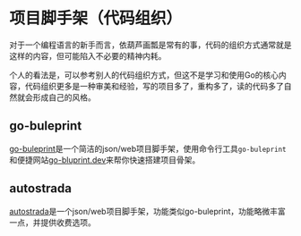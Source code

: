 # 项目脚手架（代码组织）

对于一个编程语言的新手而言，依葫芦画瓢是常有的事，代码的组织方式通常就是这样的内容，但可能陷入不必要的精神内耗。

个人的看法是，可以参考别人的代码组织方式，但这不是学习和使用Go的核心内容，代码组织更多是一种审美和经验，写的项目多了，重构多了，读的代码多了自然就会形成自己的风格。
## go-buleprint

[go-buleprint](https://github.com/Melkeydev/go-blueprint)是一个简洁的json/web项目脚手架，使用命令行工具`go-buleprint`和便捷网站[go-bluprint.dev](https://go-blueprint.dev/)来帮你快速搭建项目骨架。

## autostrada

[autostrada](https://autostrada.dev/)是一个json/web项目脚手架，功能类似go-buleprint，功能略微丰富一点，并提供收费选项。



